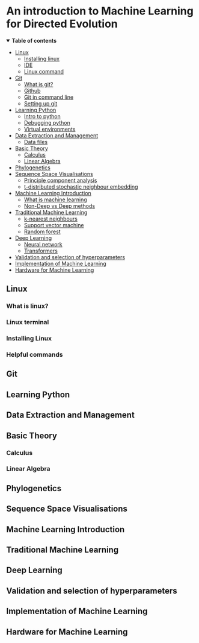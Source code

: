 # An introduction to Machine Learning for Directed Evolution

<details open><summary><b>Table of contents</b></summary>
  
- [Linux](#linux)
  - [Installing linux]()
  - [IDE]()
  - [Linux command]()
- [Git](#git)
  - [What is git?](#what_git)
  - [Github](#github)
  - [Git in command line](#cl_git)
  - [Setting up git](#set_git)
- [Learning Python](#python)
  - [Intro to python](#pyth_intro)
  - [Debugging python](#debugging)
  - [Virtual environments](#)
- [Data Extraction and Management](#data)
  - [Data files]()
- [Basic Theory](#basic)
  - [Calculus](#calc)
  - [Linear Algebra](#algebra)
- [Phylogenetics](#phylo)
- [Sequence Space Visualisations](#seq_vis)
  - [Principle component analysis]()
  - [t-distributed stochastic neighbour embedding]()
- [Machine Learning Introduction](#ML)
  - [What is machine learning]()
  - [Non-Deep vs Deep methods]()
- [Traditional Machine Learning](#trad_ML)
  - [k-nearest neighbours]()
  - [Support vector machine]()
  - [Random forest]()
- [Deep Learning](#deep)
  - [Neural network]()
  - [Transformers]()
- [Validation and selection of hyperparameters](#hyper)
- [Implementation of Machine Learning](#implement)
- [Hardware for Machine Learning](#hardware)
</details>

## Linux <a name="Linux"></a>
### What is linux?
### Linux terminal
### Installing Linux
### Helpful commands

## Git <a name="git"></a>

## Learning Python <a name="python"></a>


## Data Extraction and Management <a name="data"></a>


## Basic Theory <a name="basic"></a>


### Calculus <a name="calc"></a>


### Linear Algebra <a name="alegebra"></a>


## Phylogenetics <a name="phylo"></a>


## Sequence Space Visualisations <a name="seq_vis"></a>


## Machine Learning Introduction <a name="ML"></a>


## Traditional Machine Learning <a name="trad_ML"></a>


## Deep Learning <a name="deep"></a>


## Validation and selection of hyperparameters <a name="hyper"></a>


## Implementation of Machine Learning <a name="implement"></a>


## Hardware for Machine Learning <a name="hardware"></a>


